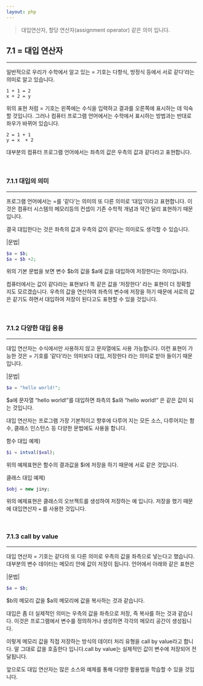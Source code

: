 ```yaml
---
layout: php
---
```

> 대입연산자, 할당 연산자(assignment operator) 같은 의미 입니다.

## 7.1 = 대입 연산자
<hr>

일반적으로 우리가 수학에서 알고 있는 = 기호는 다항식, 방정식 등에서 서로 같다’라는 의미로 알고 있습니다.  

```
1 + 1 = 2
x + 2 = y
```

위의 표현 처럼 = 기호는 왼쪽에는 수식을 입력하고 결과를 오른쪽에 표시하는 데 익숙할 것입니다. 그러나 컴퓨터 프로그램 언어에서는 수학에서 표시하는 방법과는 반대로 좌우가 바뀌어 있습니다.  

```
2 = 1 + 1
y = x  + 2 
```

대부분의 컴퓨터 프로그램 언어에서는 좌측의 값은 우측의 값과 같다라고 표현합니다.  

<br>

### 7.1.1 대입의 의미
<hr>

프로그램 언어에서는 =를 ‘같다’는 의미의 또 다른 의미로 ‘대입’이라고 표현합니다. 이것은 컴퓨터 시스템의 메모리등의 컨셉이 기존 수학적 개념과 약간 달리 표현하기 때문입니다.  

결국 대입한다는 것은 좌측의 값과 우측의 값이 같다는 의미로도 생각할 수 있습니다.  

|문법|
```php
$a = $b;
$a = $b +2;
```

위의 기본 문법을 보면 변수 $b의 값을 $a에 값을 대입하여 저장한다는 의미입니다.  

컴퓨터에서는 값이 같다라는 표현보다 똑 같은 값을 ‘저장한다’ 라는 표현이 더 정확할 지도 모르겠습니다. 우측의 값을 연산하여 좌측의 변수에 저장을 하기 때문에 서로의 값은 같기도 하면서 대입하여 저장이 된다고도 표현할 수 있을 것입니다.  

<br>

### 7.1.2 다양한 대입 응용
<hr>

대입 연산자는 수식에서만 사용하지 않고 문자열에도 사용 가능합니다. 이런 표현이 가능한 것은 = 기호를 ‘같다’라는 의미보다 대입, 저장한다 라는 의미로 받아 들이기 때문입니다.  

|문법|
```php
$a = "hello world!";
```

$a에 문자열 “hello world!”를 대입하면 좌측의 $a와 “hello world!” 은 같은 값이 되는 것입니다.  

대입 연산자는 프로그램 가장 기본적이고 향후에 다루어 지는 모든 소스, 다루어지는 함수, 클래스 인스턴스 등 다양한 문법에도 사용을 합니다.   

함수 대입 예제)
```php
$i = intval($val);
```

위의 예제표현은 함수의 결과값을 $i에 저장을 하기 때문에 서로 같은 것입니다.  

클래스 대입 예제)
```php
$obj = new jiny;
```

위의 예제표현은 클래스의 오브젝트를 생성하여 저장하는 예 입니다. 저장을 했기 때문에 대입연산자 `=` 를 사용한 것입니다.  

<br>

### 7.1.3 call by value
<hr>

대입 연산자 = 기호는 같다의 또 다른 의미로 우측의 값을 좌측으로 넣는다고 했습니다. 대부분의 변수 데이터는 메모리 안에 값이 저장이 됩니다. 언어에서 아래와 같은 표현은  

|문법|
```php
$a = $b;
```

$b의 메모리 값을 $a의 메모리에 값을 복사하는 것과 같습니다.  

대입은 좀 더 실제적인 의미는 우측의 값을 좌측으로 저장, 즉 복사를 하는 것과 같습니다. 이것은 프로그램에서 변수를 정의하거나 생성하면 각각의 메모리 공간이 생성됩니다.  

이렇게 메모리 값을 직접 저장하는 방식의 데이터 처리 유형을 call by value라고 합니다. 말 그대로 값을 호출한다 입니다.call by value는 실제적인 값이 변수에 저장되어 전달됩니다.  

앞으로도 대입 연산자는 많은 소스와 예제를 통해 다양한 활용법을 학습할 수 있을 것입니다.  

<br><br>